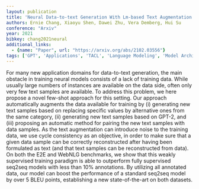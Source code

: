 ```yaml
---
layout: publication
title: 'Neural Data-to-text Generation With Lm-based Text Augmentation'
authors: Ernie Chang, Xiaoyu Shen, Dawei Zhu, Vera Demberg, Hui Su
conference: "Arxiv"
year: 2021
bibkey: chang2021neural
additional_links:
  - {name: "Paper", url: "https://arxiv.org/abs/2102.03556"}
tags: ['GPT', 'Applications', 'TACL', 'Language Modeling', 'Model Architecture', 'ACL', 'Training Techniques', 'Few-Shot']
---
```

For many new application domains for data-to-text generation, the main
obstacle in training neural models consists of a lack of training data. While
usually large numbers of instances are available on the data side, often only
very few text samples are available. To address this problem, we here propose a
novel few-shot approach for this setting. Our approach automatically augments
the data available for training by (i) generating new text samples based on
replacing specific values by alternative ones from the same category, (ii)
generating new text samples based on GPT-2, and (iii) proposing an automatic
method for pairing the new text samples with data samples. As the text
augmentation can introduce noise to the training data, we use cycle consistency
as an objective, in order to make sure that a given data sample can be
correctly reconstructed after having been formulated as text (and that text
samples can be reconstructed from data). On both the E2E and WebNLG benchmarks,
we show that this weakly supervised training paradigm is able to outperform
fully supervised seq2seq models with less than 10% annotations. By utilizing
all annotated data, our model can boost the performance of a standard seq2seq
model by over 5 BLEU points, establishing a new state-of-the-art on both
datasets.
